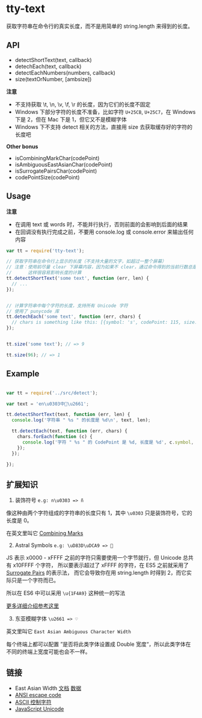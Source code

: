 # tty-text

获取字符串在命令行的真实长度，而不是用简单的 string.length 来得到的长度。


## API

* detectShortText(text, callback)
* detechEach(text, callback)
* detectEachNumbers(numbers, callback)
* size(textOrNumber, [ambsize])
  
**注意**
  
  * 不支持获取 \t, \n, \v, \f, \r 的长度，因为它们的长度不固定
  * Windows 下部分字符的长度不准备，比如字符 `U+25CB`, `U+25C7`，在 Windows 下是 2，但在 Mac 下是 1，但它又不是模糊字体
  * Windows 下不支持 detect 相关的方法，直接用 size 去获取缓存好的字符的长度吧


**Other bonus**

* isCombiningMarkChar(codePoint)
* isAmbiguousEastAsianChar(codePoint)
* isSurrogatePairsChar(codePoint)
* codePointSize(codePoint)


## Usage


**注意** 

* 在调用 text 或 words 时，不能并行执行，否则前面的会影响到后面的结果
* 在回调没有执行完成之前，不要用 console.log 或 console.error 来输出任何内容


```js
var tt = require('tty-text');

// 获取字符串在命令行上显示的长度（不支持大量的文字，如超过一整个屏幕）
// 注意：使用前尽量 clear 下屏幕内容，因为如果不 clear，通过命令得到的当前行数总是最后一行
//      这样很容易影响长度的计算
tt.detectShortText('some text', function (err, len) {
  // ...
});


// 计算字符串中每个字符的长度，支持所有 Unicode 字符
// 使用了 punycode 库
tt.detechEach('some text', function (err, chars) {
  // chars is something like this: [{symbol: 's', codePoint: 115, size: 1}, ...]
});


tt.size('some text'); // => 9

tt.size(96); // => 1

```

## Example


```js

var tt = require('../src/detect');

var text = 'en\u0303中💩\u2661';

tt.detectShortText(text, function (err, len) {
  console.log('字符串 " %s " 的长度是 %d\n', text, len);

  tt.detectEach(text, function (err, chars) {
    chars.forEach(function (c) {
      console.log('字符 " %s " 的 CodePoint 是 %d, 长度是 %d', c.symbol, c.number, c.size);
    });
  });

});

```



## 扩展知识

1. 装饰符号 `e.g: n\u0303 => ñ`

  像这种由两个字符组成的字符串的长度只有 1，其中 `\u0303` 只是装饰符号，它的长度是 0。

  在英文里叫它 [Combining Marks](https://mathiasbynens.be/notes/javascript-unicode#accounting-for-other-combining-marks)


2. Astral Symbols `e.g: \uD83D\uDCA9 => 💩`

  JS 表示 x0000 - xFFFF 之前的字符只需要使用一个字节就行，但 Unicode 总共有 x10FFFF 个字符，
  所以要表示超过了 xFFFF 的字符，在 ES5 之前就采用了 [Surrogate Pairs](https://mathiasbynens.be/notes/javascript-encoding#surrogate-pairs) 的表示法，
  而它会导致你在用 string.length 时得到 2，而它实际只是一个字符而已。

  所以在 ES6 中可以采用 `\u{1F4A9}` 这种统一的写法

  [更多详细介绍参考这里](https://mathiasbynens.be/notes/javascript-unicode#accounting-for-other-combining-marks)

3. 东亚模糊字体 `\u2661 => ♡ `

  英文里叫它 `East Asian Ambiguous Character Width`

  每个终端上都可以配置 ”是否将此类字体设置成 Double 宽度“，所以此类字体在不同的终端上宽度可能也会不一样。



## 链接

* East Asian Width [文档](http://unicode.org/reports/tr11/) [数据](http://www.unicode.org/Public/UCD/latest/ucd/EastAsianWidth.txt)
* [ANSI escape code](https://en.wikipedia.org/wiki/ANSI_escape_code)
* [ASCII 控制字符](https://en.wikipedia.org/wiki/C0_and_C1_control_codes)
* [JavaScript Unicode](https://mathiasbynens.be/notes/javascript-unicode#accounting-for-other-combining-marks)




